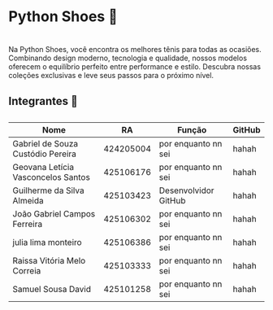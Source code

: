 # **Python Shoes** 👟 <h1>

Na Python Shoes, você encontra os melhores tênis para todas as ocasiões. Combinando design moderno, tecnologia e qualidade, nossos modelos oferecem o equilíbrio perfeito entre performance e estilo. Descubra nossas coleções exclusivas e leve seus passos para o próximo nível.



## **Integrantes** 💼<h2>

Nome                               | RA        | Função               | GitHub 
---------------------------------  | --------- | -------------------- | ------
Gabriel de Souza Custódio Pereira  | 424205004 | por enquanto nn sei  | hahah
Geovana Letícia Vasconcelos Santos | 425106176 | por enquanto nn sei  | hahah
Guilherme da Silva Almeida         | 425103423 | Desenvolvidor GitHub | hahah
João Gabriel Campos Ferreira       | 425106302 | por enquanto nn sei  | hahah
julia lima monteiro                | 425106386 | por enquanto nn sei  | hahah
Raissa Vitória Melo Correia        | 425103333 | por enquanto nn sei  | hahah
Samuel Sousa David                 | 425101258 | por enquanto nn sei  | hahah 





